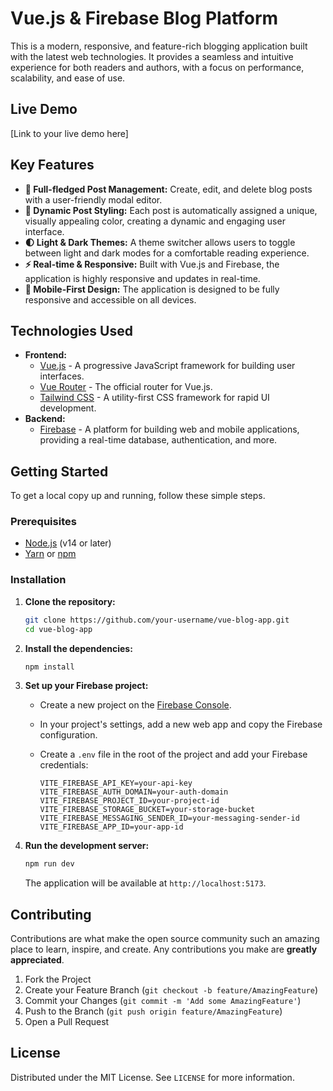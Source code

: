 # **Vue.js & Firebase Blog Platform**

This is a modern, responsive, and feature-rich blogging application built with the latest web technologies. It provides a seamless and intuitive experience for both readers and authors, with a focus on performance, scalability, and ease of use.

## **Live Demo**

[Link to your live demo here]

## **Key Features**

*   **📝 Full-fledged Post Management:** Create, edit, and delete blog posts with a user-friendly modal editor.
*   **🎨 Dynamic Post Styling:** Each post is automatically assigned a unique, visually appealing color, creating a dynamic and engaging user interface.
*   **🌓 Light & Dark Themes:** A theme switcher allows users to toggle between light and dark modes for a comfortable reading experience.
*   **⚡️ Real-time & Responsive:** Built with Vue.js and Firebase, the application is highly responsive and updates in real-time.
*   **📱 Mobile-First Design:** The application is designed to be fully responsive and accessible on all devices.

## **Technologies Used**

*   **Frontend:**
    *   [Vue.js](https://vuejs.org/) - A progressive JavaScript framework for building user interfaces.
    *   [Vue Router](https://router.vuejs.org/) - The official router for Vue.js.
    *   [Tailwind CSS](https://tailwindcss.com/) - A utility-first CSS framework for rapid UI development.
*   **Backend:**
    *   [Firebase](https://firebase.google.com/) - A platform for building web and mobile applications, providing a real-time database, authentication, and more.

## **Getting Started**

To get a local copy up and running, follow these simple steps.

### **Prerequisites**

*   [Node.js](https://nodejs.org/en/) (v14 or later)
*   [Yarn](https://yarnpkg.com/) or [npm](https://www.npmjs.com/)

### **Installation**

1.  **Clone the repository:**

    ```sh
    git clone https://github.com/your-username/vue-blog-app.git
    cd vue-blog-app
    ```

2.  **Install the dependencies:**

    ```sh
    npm install
    ```

3.  **Set up your Firebase project:**

    *   Create a new project on the [Firebase Console](https://console.firebase.google.com/).
    *   In your project's settings, add a new web app and copy the Firebase configuration.
    *   Create a `.env` file in the root of the project and add your Firebase credentials:

        ```env
        VITE_FIREBASE_API_KEY=your-api-key
        VITE_FIREBASE_AUTH_DOMAIN=your-auth-domain
        VITE_FIREBASE_PROJECT_ID=your-project-id
        VITE_FIREBASE_STORAGE_BUCKET=your-storage-bucket
        VITE_FIREBASE_MESSAGING_SENDER_ID=your-messaging-sender-id
        VITE_FIREBASE_APP_ID=your-app-id
        ```

4.  **Run the development server:**

    ```sh
    npm run dev
    ```

    The application will be available at `http://localhost:5173`.

## **Contributing**

Contributions are what make the open source community such an amazing place to learn, inspire, and create. Any contributions you make are **greatly appreciated**.

1.  Fork the Project
2.  Create your Feature Branch (`git checkout -b feature/AmazingFeature`)
3.  Commit your Changes (`git commit -m 'Add some AmazingFeature'`)
4.  Push to the Branch (`git push origin feature/AmazingFeature`)
5.  Open a Pull Request

## **License**

Distributed under the MIT License. See `LICENSE` for more information.